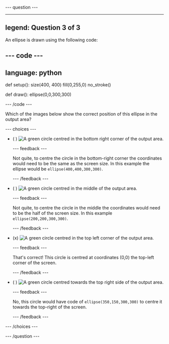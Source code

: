 
--- question ---

---
legend: Question 3 of 3
---

An ellipse is drawn using the following code: 

--- code ---
---
language: python
---

def setup():
  size(400, 400)
  fill(0,255,0)
  no_stroke()
    
def draw():
  ellipse(0,0,300,300) 
  
--- /code ---

Which of the images below show the correct position of this ellipse in the output area?

--- choices ---

- ( ) ![A green circle centred in the bottom right corner of the output area.](images/bottom-right.png)

  --- feedback ---
  
  Not quite, to centre the circle in the bottom-right corner the coordinates would need to be the same as the screen size. In this example the ellipse would be `ellipse(400,400,300,300)`. 

  --- /feedback ---

- ( ) ![A green circle centred in the middle of the output area.](images/centre.png) 

  --- feedback ---

  Not quite, to centre the circle in the middle the coordinates would need to be the half of the screen size. In this example `ellipse(200,200,300,300)`. 

  --- /feedback ---

- (x) ![A green circle centred in the top left corner of the output area.](images/top-left.png)

  --- feedback ---
  
  That's correct! This circle is centred at coordinates (0,0) the top-left corner of the screen. 

  --- /feedback ---

- ( ) ![A green circle centred towards the top right side of the output area.](images/random-side.png)

  --- feedback ---
  
  No, this circle would have code of `ellipse(350,150,300,300)` to centre it towards the top-right of the screen.

  --- /feedback ---

--- /choices ---

--- /question ---
